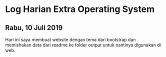 # Log Harian Extra Operating System
## Rabu, 10 Juli 2019

Hari ini saya membuat website dengan tema dari bootstrap dan memishakan data dari readme ke folder output untuk nantinya digunakan di web.

